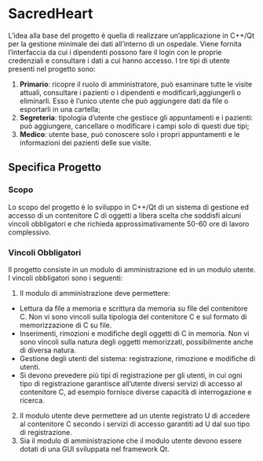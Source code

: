# SacredHeart

L’idea alla base del progetto è quella di realizzare un’applicazione in C++/Qt per la gestione minimale dei dati all’interno di un ospedale. Viene fornita l’interfaccia da cui i dipendenti possono fare il login con le proprie credenziali e consultare i dati a cui hanno accesso. I tre tipi di utente presenti nel progetto sono:

1. **Primario**: ricopre il ruolo di amministratore, può esaminare tutte le visite attuali, consultare i pazienti o i dipendenti e modificarli,aggiungerli o eliminarli. Esso è l’unico utente che può aggiungere dati da file o esportarli in una cartella;
2. **Segreteria**: tipologia d’utente che gestisce gli appuntamenti e i pazienti: può aggiungere, cancellare o modificare i campi solo di questi due tipi;
3. **Medico**: utente base, può conoscere solo i propri appuntamenti e le informazioni dei pazienti delle sue visite.

## Specifica Progetto
### Scopo
Lo scopo del progetto è lo sviluppo in C++/Qt di un sistema di gestione ed accesso di un contenitore C di oggetti a libera scelta che soddisfi
alcuni vincoli obbligatori e che richieda approssimativamente 50-60 ore di lavoro complessivo.

### Vincoli Obbligatori
Il progetto consiste in un modulo di amministrazione ed in un modulo utente. I vincoli obbligatori sono i seguenti:
1. Il modulo di amministrazione deve permettere:
  - Lettura da file a memoria e scrittura da memoria su file del contenitore C. Non vi sono vincoli sulla tipologia del contenitore C
e sul formato di memorizzazione di C su file.
  - Inserimenti, rimozioni e modifiche degli oggetti di C in memoria. Non vi sono vincoli sulla natura degli oggetti memorizzati,
possibilmente anche di diversa natura.
  - Gestione degli utenti del sistema: registrazione, rimozione e modifiche di utenti.
  - Si devono prevedere più tipi di registrazione per gli utenti, in cui ogni tipo di registrazione garantisce all’utente diversi servizi di
accesso al contenitore C, ad esempio fornisce diverse capacità di interrogazione e ricerca.
2. Il modulo utente deve permettere ad un utente registrato U di accedere al contenitore C secondo i servizi di accesso garantiti ad U dal
suo tipo di registrazione.
3. Sia il modulo di amministrazione che il modulo utente devono essere dotati di una GUI sviluppata nel framework Qt.
